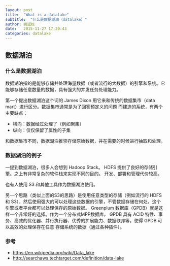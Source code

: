 ```yaml
---
layout: post
title:  "What is a datalake"
subtitle:  "什么是数据湖泊（datalake）"
author: 姚延栋
date:   2015-11-27 17:20:43
categories: datalake
---
```


## 数据湖泊

### 什么是数据湖泊

数据湖泊指的是能够存储并处理海量数据（或者流行的大数据）的引擎和系统。它能够存储任意数量的数据，具有强大的并发任务处理能力。

第一个提出数据湖泊这个词的 James Dixon 用它来和传统的数据集市（data mart）进行区分。数据集市通常是为了回答预定义的问题
而建造的系统，有两个主要缺点：

* 横向：数据经过处理了（例如聚集）
* 纵向：仅仅保留了属性的子集

和数据集市不同，数据湖泊推崇存储原始数据，并在需要的时候进行抽取和处理。

### 数据湖泊的例子

一提到数据湖泊，很多人会想到 Hadoop Stack。 HDFS 提供了良好的存储引擎。之上有非常复杂的软件栈来实现不同的目的。
开发、部署和管理代价较高。

也有人使用 S3 和其他工具作为数据湖泊使用。

另一个思路（类似上面的S3的思路）是使用任意类型的存储（例如流行的 HDFS 和 S3），然后使用强大的可以处理这些数据的引擎，不管数据存储在何处，这个
引擎或者平台都可以处理保存的原始数据。 Greenplum 数据库（GPDB）就是这样一个非常好的选择。作为一个分布式MPP数据库，
GPDB 具有 ACID 特性、事务、高效的优化器、并行执行器、优秀的扩展能力、数据联邦等，使得 GPDB 可以高效的处理保存在任意
存储系统的数据（通过各种插件）。

### 参考

* https://en.wikipedia.org/wiki/Data_lake
* http://searchaws.techtarget.com/definition/data-lake
